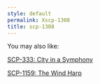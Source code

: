 ```yaml
---
style: default
permalink: Xscp-1308
title: scp-1308
---
```

You may also like:

[SCP-333: City in a Symphony](http://scp-wiki.net/scp-333)

[SCP-1159: The Wind Harp](http://scp-wiki.net/scp-1159)
